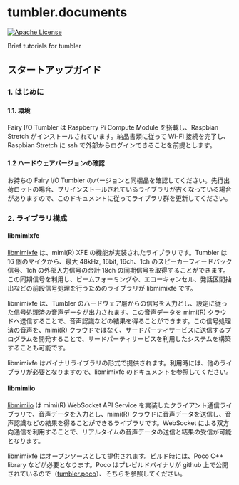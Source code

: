 # tumbler.documents

[![Apache License](http://img.shields.io/badge/license-APACHE2-blue.svg)](http://www.apache.org/licenses/LICENSE-2.0)

Brief tutorials for tumbler

## スタートアップガイド

### 1. はじめに

#### 1.1. 環境

Fairy I/O Tumbler は Raspberry Pi Compute Module を搭載し、Raspbian Stretch がインストールされています。納品書類に従って Wi-Fi 接続を完了し、Raspbian Stretch に ssh で外部からログインできることを前提とします。

#### 1.2 ハードウェアバージョンの確認

お持ちの Fairy I/O Tumbler のバージョンと同梱品を確認してください。先行出荷ロットの場合、プリインストールされているライブラリが古くなっている場合がありますので、このドキュメントに従ってライブラリ群を更新してください。

### 2. ライブラリ構成

#### libmimixfe

[libmimixfe](https://github.com/FairyDevicesRD/libmimixfe) は、mimi(R) XFE の機能が実装されたライブラリです。Tumbler は 16 個のマイクから、最大 48kHz, 16bit, 16ch、1ch のスピーカーフィードバック信号、1ch の外部入力信号の合計 18ch の同期信号を取得することができます。この同期信号を利用し、ビームフォーミングや、エコーキャンセル、発話区間抽出などの前段信号処理を行うためのライブラリが libmimixfe です。

libmimixfe は、Tumbler のハードウェア層からの信号を入力とし、設定に従った信号処理済の音声データが出力されます。この音声データを mimi(R) クラウドへ送信することで、音声認識などの結果を得ることができます。この信号処理済の音声を、mimi(R) クラウドではなく、サードパーティサービスに送信するプログラムを開発することで、サードパーティサービスを利用したシステムを構築することも可能です。

libmimixfe はバイナリライブラリの形式で提供されます。利用時には、他のライブラリが必要となりますので、libmimixfe のドキュメントを参照してください。

#### libmimiio

[libmimiio](https://github.com/FairyDevicesRD/libmimiio) は mimi(R) WebSocket API Service を実装したクライアント通信ライブラリで、音声データを入力とし、mimi(R) クラウドに音声データを送信し、音声認識などの結果を得ることができるライブラリです。WebSocket による双方向通信を利用することで、リアルタイムの音声データの送信と結果の受信が可能となります。

libmimixfe はオープンソースとして提供されます。ビルド時には、Poco C++ library などが必要となります。Poco はプレビルドバイナリが github 上で公開されているので（[tumbler.poco](https://github.com/FairyDevicesRD/tumbler.poco)）、そちらを参照してください。



